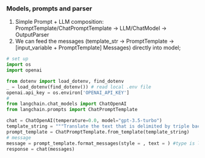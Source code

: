 ### Models, prompts and parser
1. Simple Prompt + LLM composition: PromptTemplate/ChatPromptTemplate -> LLM/ChatModel -> OutputParser
2. We can feed the messages (template_str -> PromptTemplate -> [input_variable + PromptTemplate] Messages) directly into model; 

```python
# set up
import os
import openai

from dotenv import load_dotenv, find_dotenv
_ = load_dotenv(find_dotenv()) # read local .env file
openai.api_key = os.environ['OPENAI_API_KEY']
#
from langchain.chat_models import ChatOpenAI
from langchain.prompts import ChatPromptTemplate

chat = ChatOpenAI(temperature=0.0, model="gpt-3.5-turbo")
template_string = """Translate the text that is delimited by triple backticks into a style that is {style}. text: ```{text}```"""
prompt_template = ChatPromptTemplate.from_template(template_string)
# message
message = prompt_template.format_messages(style = , text = ) #type is list; message[0] is langchain.schema.HumanMessage
response = chat(messages)


```
